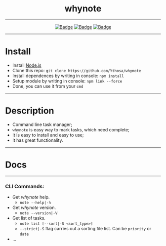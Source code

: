 <h1 align="center">whynote</h1>
<div align="center">
  
---

[![Badge](https://img.shields.io/badge/Uses-Node.js-green.svg?style=flat-square)](1)
[![Badge](https://img.shields.io/badge/Open-Source-important.svg?style=flat-square)](1)
[![Badge](https://img.shields.io/badge/Made_with-Love-ff69b4.svg?style=flat-square)](1)
    
---

</div>

# Install
-   Install [Node.js](https://nodejs.org/en/) 
-   Clone this repo: `git clone https://github.com/Ythosa/whynote`
-   Install dependences by writing in console: `npm install`
-   Setup module by writing in console: `npm link --force`
-   Done, you can use it from your `cmd`

---

# Description
-    Command line task manager;
-    `whynote` is easy way to mark tasks, which need complete;
-    It is easy to install and easy to use;
-    It has great functionality.

---

# Docs

---

###   CLI Commands:
   -   Get _whynote_ help.
       *  `note --help|-h`
   -   Get _whynote_ version.
       *  `note --version|-V`
   -   Get list of tasks.
       *  `note list [--sort|-S <sort_type>] `
       *  `--strict|-S` flag carries out a sorting file list. Can be `priority` or `date`
   -   ...
